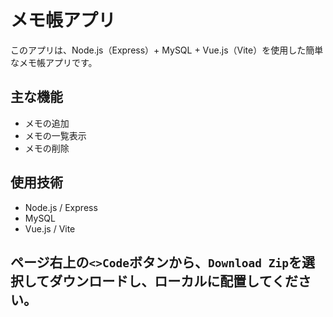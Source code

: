 # メモ帳アプリ

このアプリは、Node.js（Express）+ MySQL + Vue.js（Vite）を使用した簡単なメモ帳アプリです。

## 主な機能
- メモの追加
- メモの一覧表示
- メモの削除

## 使用技術
- Node.js / Express
- MySQL
- Vue.js / Vite

## ページ右上の`<>Code`ボタンから、`Download Zip`を選択してダウンロードし、ローカルに配置してください。
